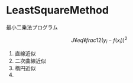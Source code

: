 # LeastSquareMethod
最小二乗法プログラム</br>
```math
J ¥eq ¥frac{1}{2}(y_i - f(x_i))^2
```

1) 直線近似</br>
2) 二次曲線近似</br>
3) 楕円近似</br>
4) 
